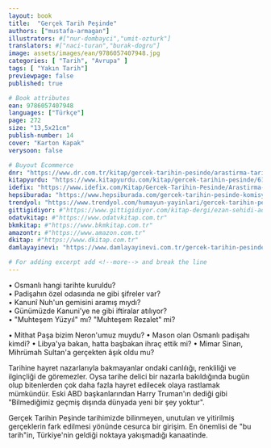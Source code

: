 ```yaml
---
layout: book
title:  "Gerçek Tarih Peşinde"
authors: ["mustafa-armagan"]
illustrators: #["nur-dombayci","umit-ozturk"]
translators: #["naci-turan","burak-dogru"]
image: assets/images/ean/9786057407948.jpg
categories: [ "Tarih", "Avrupa" ]
tags: [ "Yakın Tarih"]
previewpage: false
published: true

# Book attributes
ean: 9786057407948
languages: ["Türkçe"]
page: 272
size: "13,5x21cm"
publish-number: 14
cover: "Karton Kapak"
verysoon: false

# Buyout Ecommerce
dnr: "https://www.dr.com.tr/kitap/gercek-tarihin-pesinde/arastirma-tarih/tarih/osmanli-tarihi/urunno=0001980887001"
kitapyurdu: "https://www.kitapyurdu.com/kitap/gercek-tarihin-pesinde/617357.html&filter_name=h%C3%BCmayun+yay%C4%B1nlar%C4%B1"
idefix: "https://www.idefix.com/Kitap/Gercek-Tarihin-Pesinde/Arastirma-Tarih/Tarih/Osmanli-Tarihi/urunno=0001980887001"
hepsiburada: "https://www.hepsiburada.com/gercek-tarihin-pesinde-komisyon-p-HBCV00002GJ4JY"
trendyol: "https://www.trendyol.com/humayun-yayinlari/gercek-tarihin-pesinde-p-304605098"
gittigidiyor: #"https://www.gittigidiyor.com/kitap-dergi/ezan-sehidi-adnan-menderes_pdp_732728793"
odatvkitap: #"https://www.odatvkitap.com.tr"
bkmkitap: #"https://www.bkmkitap.com.tr"
amazontr: #"https://www.amazon.com.tr"
dkitap: #"https://www.dkitap.com.tr"
damlayayinevi: "https://www.damlayayinevi.com.tr/gercek-tarihin-pesinde"

# For adding excerpt add <!--more--> and break the line
---
```

• Osmanlı hangi tarihte kuruldu?  
• Padişahın özel odasında ne gibi şifreler var?  
• Kanunî Nuh'un gemisini aramış mıydı?  
• Günümüzde Kanuni'ye ne gibi iftiralar atılıyor?  
• "Muhteşem Yüzyıl" mı? "Muhteşem Rezalet" mi?  
<!--more-->
• Mithat Paşa bizim Neron'umuz muydu?
• Mason olan Osmanlı padişahı kimdi?
• Libya'ya bakan, hatta başbakan ihraç ettik mi?
• Mimar Sinan, Mihrümah Sultan'a gerçekten âşık oldu mu?

Tarihine hayret nazarlarıyla bakmayanlar ondaki canlılığı, renkliliği ve ilginçliği de göremezler.
Oysa tarihe delici bir nazarla bakıldığında bugün olup bitenlerden çok daha fazla hayret edilecek olaya rastlamak mümkündür.
Eski ABD başkanlarından Harry Truman'ın dediği gibi "Bilmediğimiz geçmiş dışında dünyada yeni bir şey yoktur".

Gerçek Tarihin Peşinde tarihimizde bilinmeyen, unutulan ve yitirilmiş gerçeklerin fark edilmesi yönünde cesurca bir girişim.
En önemlisi de "bu tarih"in, Türkiye'nin geldiği noktaya yakışmadığı kanaatinde.